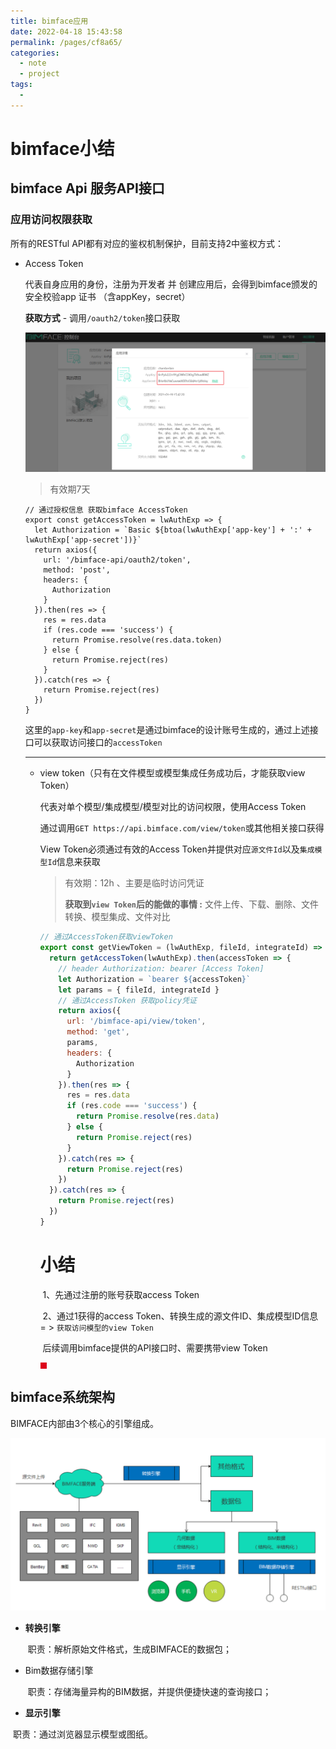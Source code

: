 ```yaml
---
title: bimface应用
date: 2022-04-18 15:43:58
permalink: /pages/cf8a65/
categories:
  - note
  - project
tags:
  - 
---
```

# bimface小结

## bimface Api 服务API接口

### 应用访问权限获取

所有的RESTful API都有对应的鉴权机制保护，目前支持2中鉴权方式：

- Access Token

  代表自身应用的身份，注册为开发者 并 创建应用后，会得到bimface颁发的安全校验app 证书 （含appKey，secret）

  **获取方式**  - 调用`/oauth2/token`接口获取	

  ![image-20220418163955668](bimface应用.assets/image-20220418163955668.png)

  > 有效期7天

  ```JS
  // 通过授权信息 获取bimface AccessToken
  export const getAccessToken = lwAuthExp => {
    let Authorization = `Basic ${btoa(lwAuthExp['app-key'] + ':' + lwAuthExp['app-secret'])}`
    return axios({
      url: '/bimface-api/oauth2/token',
      method: 'post',
      headers: {
        Authorization
      }
    }).then(res => {
      res = res.data
      if (res.code === 'success') {
        return Promise.resolve(res.data.token)
      } else {
        return Promise.reject(res)
      }
    }).catch(res => {
      return Promise.reject(res)
    })
  }
  ```

  这里的`app-key`和`app-secret`是通过bimface的设计账号生成的，通过上述接口可以获取访问接口的`accessToken`

  ---

  

  - view token（只有在文件模型或模型集成任务成功后，才能获取view Token）

    代表对单个模型/集成模型/模型对比的访问权限，使用Access Token

    通过调用`GET https://api.bimface.com/view/token`或其他相关接口获得

      View Token必须通过有效的Access Token并提供对应`源文件Id`以及`集成模型Id`信息来获取

    > 有效期：12h 、主要是临时访问凭证
    >
    > **获取到`view Token`后的能做的事情  :**  文件上传、下载、删除、文件转换、模型集成、文件对比
    
    ```js
    // 通过AccessToken获取viewToken
    export const getViewToken = (lwAuthExp, fileId, integrateId) => {
      return getAccessToken(lwAuthExp).then(accessToken => {
        // header Authorization: bearer [Access Token]
        let Authorization = `bearer ${accessToken}`
        let params = { fileId, integrateId }
        // 通过AccessToken 获取policy凭证
        return axios({
          url: '/bimface-api/view/token',
          method: 'get',
          params,
          headers: {
            Authorization
          }
        }).then(res => {
          res = res.data
          if (res.code === 'success') {
            return Promise.resolve(res.data)
          } else {
            return Promise.reject(res)
          }
        }).catch(res => {
          return Promise.reject(res)
        })
      }).catch(res => {
        return Promise.reject(res)
      })
    }
    ```

    

    <h1> 小结</h1>

    ​	1、先通过注册的账号获取access Token

    ​	2、通过1获得的access Token、转换生成的源文件ID、集成模型ID信息   = > `获取访问模型的view Token`

    ​		后续调用bimface提供的API接口时、需要携带view Token

    
    
    <div style="width:10px;height:10px;background-color:#dd001b" ></div>

## bimface系统架构

BIMFACE内部由3个核心的引擎组成。

![image-20220418164256167](bimface应用.assets/image-20220418164256167.png)

* **转换引擎**

  ​	职责：解析原始文件格式，生成BIMFACE的数据包；

* Bim数据存储引擎

  ​	职责：存储海量异构的BIM数据，并提供便捷快速的查询接口；

* **显示引擎**

​          职责：通过浏览器显示模型或图纸。

​    

​    